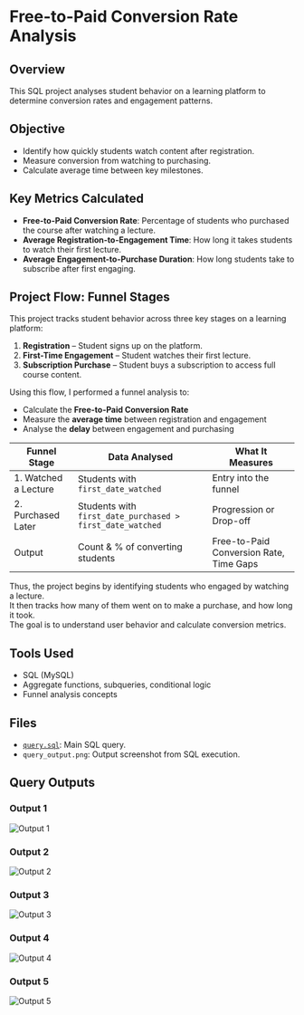 # Free-to-Paid Conversion Rate Analysis

## Overview
This SQL project analyses student behavior on a learning platform to determine conversion rates and engagement patterns.

## Objective

- Identify how quickly students watch content after registration.
- Measure conversion from watching to purchasing.
- Calculate average time between key milestones.

## Key Metrics Calculated
- **Free-to-Paid Conversion Rate**: Percentage of students who purchased the course after watching a lecture.
- **Average Registration-to-Engagement Time**: How long it takes students to watch their first lecture.
- **Average Engagement-to-Purchase Duration**: How long students take to subscribe after first engaging.

##  Project Flow: Funnel Stages


This project tracks student behavior across three key stages on a learning platform:

1. **Registration** – Student signs up on the platform.
2. **First-Time Engagement** – Student watches their first lecture.
3. **Subscription Purchase** – Student buys a subscription to access full course content.

Using this flow, I performed a funnel analysis to:
- Calculate the **Free-to-Paid Conversion Rate**
- Measure the **average time** between registration and engagement
- Analyse the **delay** between engagement and purchasing

| **Funnel Stage**        | **Data Analysed**                                          | **What It Measures**                    |
|-------------------------|------------------------------------------------------------|-----------------------------------------|
| 1. Watched a Lecture     | Students with `first_date_watched`                         | Entry into the funnel                   |
| 2. Purchased Later       | Students with `first_date_purchased > first_date_watched` | Progression or Drop-off                 |
|    Output                | Count & % of converting students                          | Free-to-Paid Conversion Rate, Time Gaps |

Thus, the project begins by identifying students who engaged by watching a lecture.  
It then tracks how many of them went on to make a purchase, and how long it took.  
The goal is to understand user behavior and calculate conversion metrics.


## Tools Used
- SQL (MySQL)
- Aggregate functions, subqueries, conditional logic
- Funnel analysis concepts

## Files

- [`query.sql`](query.sql): Main SQL query.
- `query_output.png`: Output screenshot from SQL execution.
## Query Outputs

### Output 1
![Output 1](output1.png)

### Output 2
![Output 2](output2.png)

### Output 3
![Output 3](output3.png)

### Output 4
![Output 4](output4.png)

### Output 5
![Output 5](output5.png)

 
